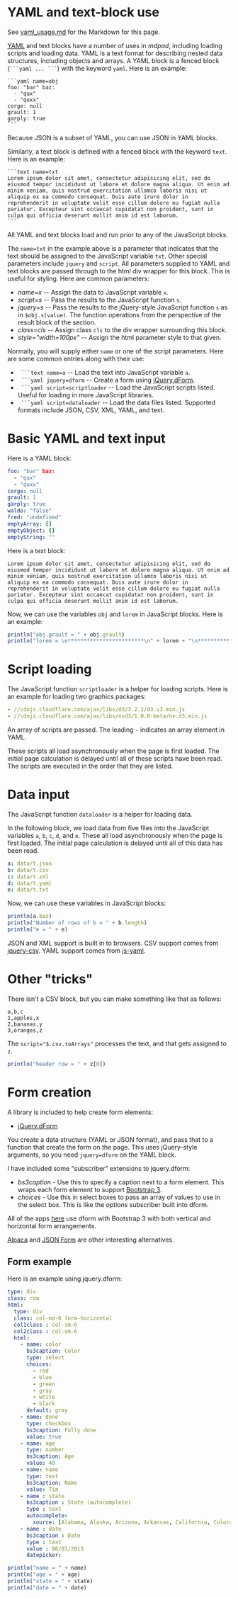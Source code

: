 
# YAML and text-block use

See [yaml_usage.md](yaml_usage.md) for the Markdown for this page.

[YAML](www.yaml.org) and text blocks have a number of uses in *mdpad*,
including loading scripts and loading data. YAML is a text format for
describing nested data structures, including objects and arrays. A
YAML block is a fenced block (` ```yaml ... ``` `) with the keyword
`yaml`. Here is an example:

    ```yaml name=obj
    foo: "bar" baz: 
      - "qux"
      - "quxx"
    corge: null
    grault: 1
    garply: true
    ```

Because JSON is a subset of YAML, you can use JSON in YAML blocks.

Similarly, a text block is defined with a fenced block with the
keyword `text`. Here is an example:

    ```text name=txt
    Lorem ipsum dolor sit amet, consectetur adipisicing elit, sed do
    eiusmod tempor incididunt ut labore et dolore magna aliqua. Ut enim ad
    minim veniam, quis nostrud exercitation ullamco laboris nisi ut
    aliquip ex ea commodo consequat. Duis aute irure dolor in
    reprehenderit in voluptate velit esse cillum dolore eu fugiat nulla
    pariatur. Excepteur sint occaecat cupidatat non proident, sunt in
    culpa qui officia deserunt mollit anim id est laborum.
    ```

All YAML and text blocks load and run prior to any of the JavaScript
blocks.

The `name=txt` in the example above is a parameter that indicates that
the text should be assigned to the JavaScript variable `txt`. Other
special parameters include `jquery` and `script`. All parameters
supplied to YAML and text blocks are passed through to the html div
wrapper for this block. This is useful for styling. Here are common
parameters:

- *name=x* -- Assign the data to JavaScript variable `x`.
- *script=s* -- Pass the results to the JavaScript function `s`.
- *jquery=s* -- Pass the results to the jQuery-style JavaScript
  function `s` as in `$obj.s(value)`. The function operations from the
  perspective of the result block of the section.
- *class=cls* -- Assign class `cls` to the div wrapper surrounding
  this block.
- *style="width=100px"* -- Assign the html parameter style to that given.

Normally, you will supply either `name` or one of the script
parameters. Here are some common entries along with their use:

- ` ```text name=a` -- Load the text into JavaScript variable `a`.
- ` ```yaml jquery=dform` -- Create a form using
  [jQuery.dForm](http://daffl.github.io/jquery.dform/).
- ` ```yaml script=scriptloader` -- Load the JavaScript scripts listed.
  Useful for loading in more JavaScript libraries.
- ` ```yaml script=dataloader` -- Load the data files listed.
  Supported formats include JSON, CSV, XML, YAML, and text.


# Basic YAML and text input

Here is a YAML block:

```yaml name=obj
foo: "bar" baz: 
  - "qux"
  - "quxx"
corge: null
grault: 1
garply: true
waldo: "false"
fred: "undefined"
emptyArray: []
emptyObject: {}
emptyString: ""
```

Here is a text block:

```text name=lorem
Lorem ipsum dolor sit amet, consectetur adipisicing elit, sed do
eiusmod tempor incididunt ut labore et dolore magna aliqua. Ut enim ad
minim veniam, quis nostrud exercitation ullamco laboris nisi ut
aliquip ex ea commodo consequat. Duis aute irure dolor in
reprehenderit in voluptate velit esse cillum dolore eu fugiat nulla
pariatur. Excepteur sint occaecat cupidatat non proident, sunt in
culpa qui officia deserunt mollit anim id est laborum.
```

Now, we can use the variables `obj` and `lorem` in JavaScript blocks.
Here is an example:

```js
println("obj.grault = " + obj.grault)
println("lorem = \n************************\n" + lorem + "\n************************")
```

# Script loading

The JavaScript function `scriptloader` is a helper for loading
scripts. Here is an example for loading two graphics packages:

```yaml script=scriptloader
- //cdnjs.cloudflare.com/ajax/libs/d3/3.2.2/d3.v3.min.js
- //cdnjs.cloudflare.com/ajax/libs/nvd3/1.0.0-beta/nv.d3.min.js
```

An array of scripts are passed. The leading `-` indicates an array
element in YAML.

These scripts all load asynchronously when the page is first loaded.
The initial page calculation is delayed until all of these scripts
have been read. The scripts are executed in the order that they are
listed. 

# Data input

The JavaScript function `dataloader` is a helper for loading
data. 

In the following block, we load data from five files into the
JavaScript variables `a`, `b`, `c`, `d`, and `e`. These all load
asynchronously when the page is first loaded. The initial page
calculation is delayed until all of this data has been read.

```yaml script=dataloader
a: data/t.json
b: data/t.csv
c: data/t.xml
d: data/t.yaml
e: data/t.txt
```

Now, we can use these variables in JavaScript blocks:

```js
println(a.baz)
println("Number of rows of b = " + b.length)
println("e = " + e)
```

JSON and XML support is built in to browsers. CSV support comes from
[jquery-csv](http://code.google.com/p/jquery-csv/). YAML support comes
from [js-yaml](https://github.com/nodeca/js-yaml). 

# Other "tricks"

There isn't a CSV block, but you can make something like that as
follows:

```text script="$.csv.toArrays" name=z
a,b,c
1,apples,x
2,bananas,y
3,oranges,z
```

The `script="$.csv.toArrays"` processes the text, and that gets
assigned to `z`.

```js
println("header row = " + z[0])
```

# Form creation

A library is included to help create form elements:

- [jQuery.dForm](http://daffl.github.io/jquery.dform/)

You create a data structure (YAML or JSON format), and pass that to a
function that create the form on the page. This uses jQuery-style
arguments, so you need `jquery=dform` on the YAML block.

I have included some "subscriber" extensions to jquery.dform:

  - *bs3caption* - Use this to specify a caption next to a form
    element. This wraps each form element to support
    [Bootstrap 3](http://getbootstrap.com).
  - *choices* - Use this in select boxes to pass an array of values to
    use in the select box. This is like the *options* subscriber built
    into dform. 

All of the apps [here](http://distributionhandbook.com/calculators/)
use dform with Bootstrap 3 with both vertical and horizontal form
arrangements.

[Alpaca](http://www.alpacajs.org/) and
[JSON Form](https://github.com/joshfire/jsonform) are other
interesting alternatives.

## Form example

Here is an example using jquery.dform:


```yaml jquery=dform
type: div
class: row
html:
  type: div
  class: col-md-6 form-horizontal
  col1class : col-sm-6
  col2class : col-sm-6
  html:
    - name: color
      bs3caption: Color
      type: select
      choices:
        - red
        - blue
        - green
        - gray
        - white
        - black
      default: gray
    - name: done
      type: checkbox
      bs3caption: Fully done
      value: true
    - name: age
      type: number
      bs3caption: Age
      value: 40
    - name: name
      type: text
      bs3caption: Name
      value: Tim
    - name : state
      bs3caption : State (autocomplete)
      type : text
      autocomplete:
        source: [Alabama, Alaska, Arizona, Arkansas, California, Colorado, Connecticut, Delaware, District Of Columbia, Florida, Georgia, Hawaii, Idaho, Illinois, Indiana, Iowa, Kansas, Kentucky, Louisiana, Maine, Maryland, Massachusetts, Michigan, Minnesota, Mississippi, Missouri, Montana, Nebraska, Nevada, New Hampshire, New Jersey, New Mexico, New York, North Carolina, North Dakota, Ohio, Oklahoma, Oregon, PALAU, Pennsylvania, PUERTO RICO, Rhode Island, South Carolina, South Dakota, Tennessee, Texas, Utah, Vermont, Virginia, Washington, West Virginia, Wisconsin, Wyoming]
    - name : date
      bs3caption : Date
      type : text
      value : 06/01/2013
      datepicker:
```

```js 
println("name = " + name)
println("age = " + age)
println("state = " + state)
println("date = " + date)
```

